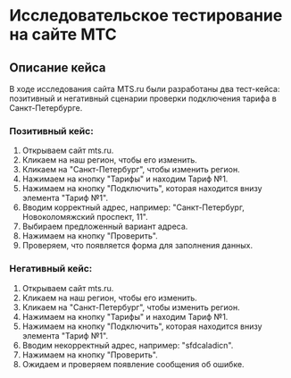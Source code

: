 # Исследовательское тестирование на сайте МТС

## Описание кейса
В ходе исследования сайта MTS.ru были разработаны два тест-кейса: позитивный и негативный сценарии проверки подключения тарифа в Санкт-Петербурге.
### Позитивный кейс:
1. Открываем сайт mts.ru.
2. Кликаем на наш регион, чтобы его изменить.
3. Кликаем на "Санкт-Петербург", чтобы изменить регион.
4. Нажимаем на кнопку "Тарифы" и находим Тариф №1.
5. Нажимаем на кнопку "Подключить", которая находится внизу элемента "Тариф №1".
6. Вводим корректный адрес, например: "Санкт-Петербург, Новоколомяжский проспект, 11".
7. Выбираем предложенный вариант адреса.
8. Нажимаем на кнопку "Проверить".
9. Проверяем, что появляется форма для заполнения данных.

### Негативный кейс:
1. Открываем сайт mts.ru.
2. Кликаем на наш регион, чтобы его изменить.
3. Кликаем на "Санкт-Петербург", чтобы изменить регион.
4. Нажимаем на кнопку "Тарифы" и находим Тариф №1.
5. Нажимаем на кнопку "Подключить", которая находится внизу элемента "Тариф №1".
6. Вводим некорректный адрес, например: "sfdcaladicn".
7. Нажимаем на кнопку "Проверить".
8. Ожидаем и проверяем появление сообщения об ошибке.